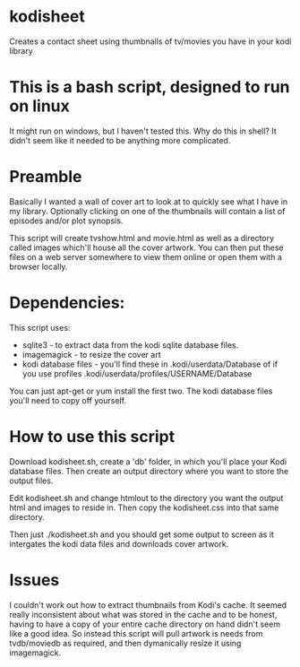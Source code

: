 # kodisheet

Creates a contact sheet using thumbnails of tv/movies you have in your kodi library

# This is a bash script, designed to run on linux

It might run on windows, but I haven't tested this. Why do this in shell? It didn't seem like it needed to be anything more complicated.

# Preamble

Basically I wanted a wall of cover art to look at to quickly see what I have in my library. Optionally clicking on one of the thumbnails will contain a list of episodes and/or plot synopsis. 

This script will create tvshow.html and movie.html as well as a directory called images which'll house all the cover artwork. You can then put these files on a web server somewhere to view them online or open them with a browser locally.

# Dependencies:

This script uses:

* sqlite3 - to extract data from the kodi sqlite database files.
* imagemagick - to resize the cover art
* kodi database files - you'll find these in .kodi/userdata/Database of if you use profiles .kodi/userdata/profiles/USERNAME/Database

You can just apt-get or yum install the first two. The kodi database files you'll need to copy off yourself.

# How to use this script

Download kodisheet.sh, create a 'db' folder, in which you'll place your Kodi database files. Then create an output directory where you want to store the output files.

Edit kodisheet.sh and change htmlout to the directory you want the output html and images to reside in. Then copy the kodisheet.css into that same directory.

Then just ./kodisheet.sh and you should get some output to screen as it intergates the kodi data files and downloads cover artwork.

# Issues

I couldn't work out how to extract thumbnails from Kodi's cache. It seemed really inconsistent about what was stored in the cache and to be honest, having to have a copy of your entire cache directory on hand didn't seem like a good idea. So instead this script will pull artwork is needs from tvdb/moviedb as required, and then dymanically resize it using imagemagick.

